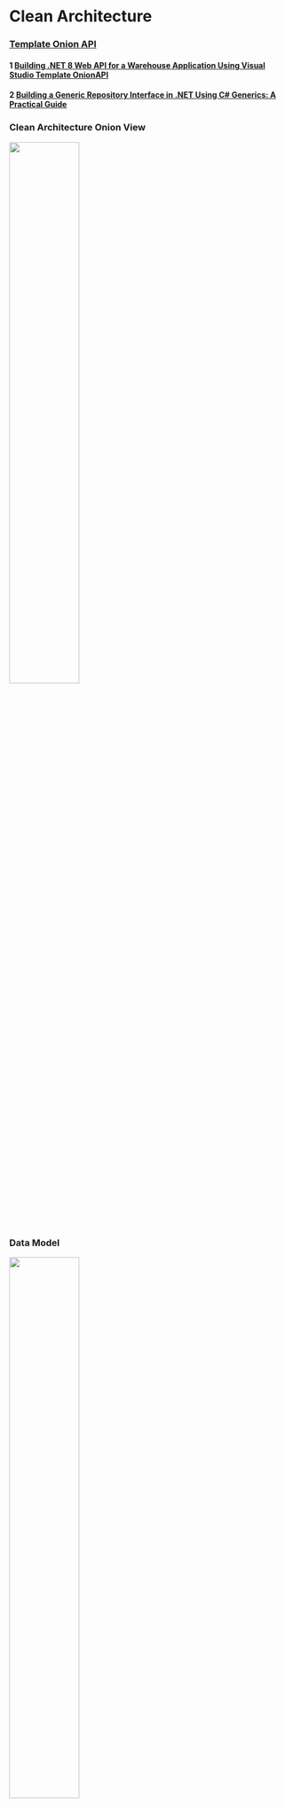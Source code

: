# Clean Architecture

### [Template Onion API](https://marketplace.visualstudio.com/items?itemName=workcontrol.VSIXTemplateOnionAPI)

#### 1 [Building .NET 8 Web API for a Warehouse Application Using Visual Studio Template OnionAPI](https://medium.com/scrum-and-coke/building-net-8-web-api-with-visual-studio-template-onionapi-tutorial-42062603deff)

#### 2 [Building a Generic Repository Interface in .NET Using C# Generics: A Practical Guide](https://medium.com/scrum-and-coke/building-a-generic-repository-interface-in-net-using-generics-a-practical-guide-4ba2369b4b07)

### Clean Architecture Onion View
<image src="https://miro.medium.com/v2/resize:fit:720/format:webp/0*RfAd_Qf0FvkGGxW1.png"  width="50%" />

### Data Model
<image src="https://miro.medium.com/v2/resize:fit:720/format:webp/1*Nft8R4RE4hR2uBNFUpN0JQ.png"  width="50%" />
